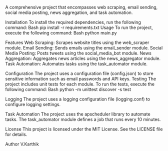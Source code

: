 A comprehensive project that encompasses web scraping, email sending, social media posting, news aggregation, and task automation.

Installation
To install the required dependencies, run the following command:
Bash
pip install -r requirements.txt
Usage
To run the project, execute the following command:
Bash
python main.py

Features
Web Scraping: Scrapes website titles using the web_scraper module.
Email Sending: Sends emails using the email_sender module.
Social Media Posting: Posts tweets using the social_media_bot module.
News Aggregation: Aggregates news articles using the news_aggregator module.
Task Automation: Automates tasks using the task_automator module.

Configuration
The project uses a configuration file (config.json) to store sensitive information such as email passwords and API keys.
Testing
The project includes unit tests for each module. To run the tests, execute the following command:
Bash
python -m unittest discover -s test

Logging
The project uses a logging configuration file (logging.conf) to configure logging settings.

Task Automation
The project uses the apscheduler library to automate tasks. The task_automator module defines a job that runs every 10 minutes.

License
This project is licensed under the MIT License. See the LICENSE file for details.

Author 
V.Karthik